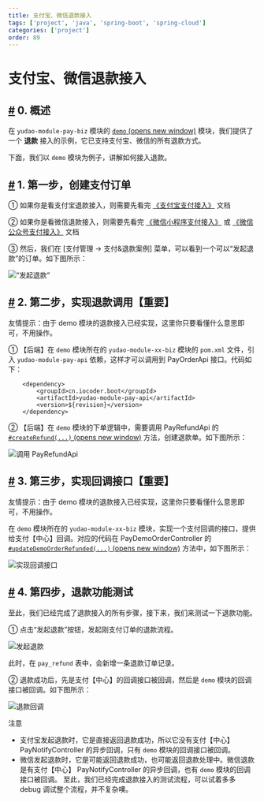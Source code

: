 ```yaml
---
title: 支付宝、微信退款接入
tags: ['project', 'java', 'spring-boot', 'spring-cloud']
categories: ['project']
order: 89
---
```

# 支付宝、微信退款接入

## [#](#_0-概述) 0. 概述

 在 `yudao-module-pay-biz` 模块的 [`demo`  (opens new window)](https://github.com/YunaiV/ruoyi-vue-pro/tree/master/yudao-module-pay/yudao-module-pay-biz/src/main/java/cn/iocoder/yudao/module/pay/controller/admin/demo) 模块，我们提供了一个 **退款** 接入的示例，它已支持支付宝、微信的所有退款方式。

 下面，我们以 `demo` 模块为例子，讲解如何接入退款。

 ## [#](#_1-第一步-创建支付订单) 1. 第一步，创建支付订单

 ① 如果你是看支付宝退款接入，则需要先看完 [《支付宝支付接入》](/pay/alipay-pay-demo/) 文档

 ② 如果你是看微信退款接入，则需要先看完 [《微信小程序支付接入》](/pay/wx-pub-pay-demo/) 或 [《微信公众号支付接入》](/pay/wx-pub-pay-demo/) 文档

 ③ 然后，我们在 [支付管理 -> 支付&退款案例] 菜单，可以看到一个可以“发起退款”的订单。如下图所示：

 ![“发起退款”](https://doc.iocoder.cn/img/%E6%94%AF%E4%BB%98%E6%89%8B%E5%86%8C/%E9%80%80%E6%AC%BE%E6%8E%A5%E5%85%A5/%E5%8F%91%E8%B5%B7%E9%80%80%E6%AC%BE.png)

 ## [#](#_2-第二步-实现退款调用【重要】) 2. 第二步，实现退款调用【重要】

 友情提示：由于 demo 模块的退款接入已经实现，这里你只要看懂什么意思即可，不用操作。

 ① 【后端】在 `demo` 模块所在的 `yudao-module-xx-biz` 模块的 `pom.xml` 文件，引入 `yudao-module-pay-api` 依赖，这样才可以调用到 PayOrderApi 接口。代码如下：

 
```
    <dependency>
        <groupId>cn.iocoder.boot</groupId>
        <artifactId>yudao-module-pay-api</artifactId>
        <version>${revision}</version>
    </dependency>

```
② 【后端】在 `demo` 模块的下单逻辑中，需要调用 PayRefundApi 的 [`#createRefund(...)`  (opens new window)](https://github.com/YunaiV/ruoyi-vue-pro/blob/master/yudao-module-pay/yudao-module-pay-biz/src/main/java/cn/iocoder/yudao/module/pay/service/demo/PayDemoOrderServiceImpl.java#L190-L203) 方法，创建退款单。如下图所示：

 ![调用 PayRefundApi](https://doc.iocoder.cn/img/%E6%94%AF%E4%BB%98%E6%89%8B%E5%86%8C/%E9%80%80%E6%AC%BE%E6%8E%A5%E5%85%A5/%E8%B0%83%E7%94%A8PayRefundApi.png)

 ## [#](#_3-第三步-实现回调接口【重要】) 3. 第三步，实现回调接口【重要】

 友情提示：由于 demo 模块的退款接入已经实现，这里你只要看懂什么意思即可，不用操作。

 在 `demo` 模块所在的 `yudao-module-xx-biz` 模块，实现一个支付回调的接口，提供给支付【中心】回调。对应的代码在 PayDemoOrderController 的 [`#updateDemoOrderRefunded(...)`  (opens new window)](https://github.com/YunaiV/ruoyi-vue-pro/blob/master/yudao-module-pay/yudao-module-pay-biz/src/main/java/cn/iocoder/yudao/module/pay/controller/admin/demo/PayDemoOrderController.java#L68-L76) 方法中，如下图所示：

 ![实现回调接口](https://doc.iocoder.cn/img/%E6%94%AF%E4%BB%98%E6%89%8B%E5%86%8C/%E9%80%80%E6%AC%BE%E6%8E%A5%E5%85%A5/%E5%AE%9E%E7%8E%B0%E5%9B%9E%E8%B0%83%E6%8E%A5%E5%8F%A3.png)

 ## [#](#_4-第四步-退款功能测试) 4. 第四步，退款功能测试

 至此，我们已经完成了退款接入的所有步骤，接下来，我们来测试一下退款功能。

 ① 点击“发起退款”按钮，发起刚支付订单的退款流程。

 ![发起退款](https://doc.iocoder.cn/img/%E6%94%AF%E4%BB%98%E6%89%8B%E5%86%8C/%E9%80%80%E6%AC%BE%E6%8E%A5%E5%85%A5/%E6%B5%8B%E8%AF%95-%E5%8F%91%E8%B5%B7%E9%80%80%E6%AC%BE.png)

 此时，在 `pay_refund` 表中，会新增一条退款订单记录。

 ② 退款成功后，先是支付【中心】的回调接口被回调，然后是 `demo` 模块的回调接口被回调。如下图所示：

 ![退款回调](https://doc.iocoder.cn/img/%E6%94%AF%E4%BB%98%E6%89%8B%E5%86%8C/%E9%80%80%E6%AC%BE%E6%8E%A5%E5%85%A5/%E6%B5%8B%E8%AF%95-%E9%80%80%E6%AC%BE%E5%9B%9E%E8%B0%83.png)

 注意

 * 支付宝发起退款时，它是直接返回退款成功，所以它没有支付【中心】 PayNotifyController 的异步回调，只有 `demo` 模块的回调接口被回调。
* 微信发起退款时，它是可能返回退款成功，也可能返回退款处理中。微信退款是有支付【中心】 PayNotifyController 的异步回调，也有 `demo` 模块的回调接口被回调。
 至此，我们已经完成退款接入的测试流程，可以试着多多 debug 调试整个流程，并不复杂噢。

